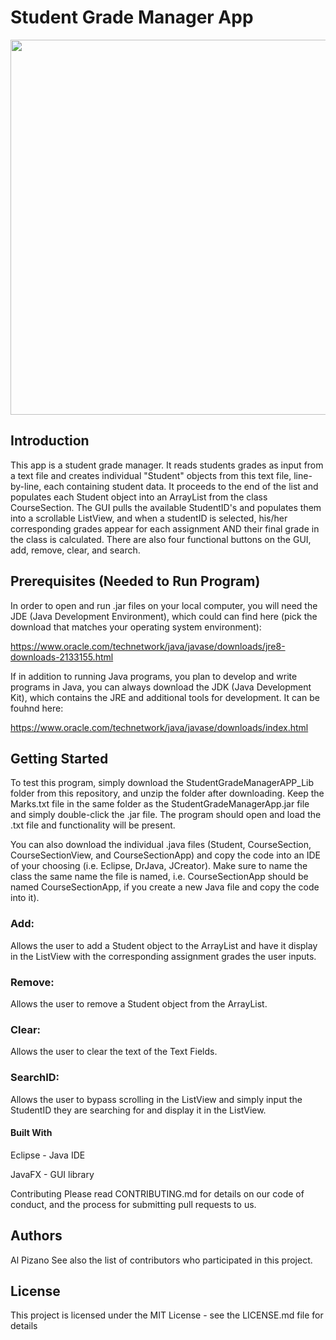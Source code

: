 # Student Grade Manager App

<p align="center">
<img src="https://github.com/alpizano/Student-Grade-Manager-GUI-ECE251/blob/master/sgm.1.gif" width="600">
</p>



## Introduction
This app is a student grade manager. It reads students grades as input from a text file and creates individual "Student" objects from this text file, line-by-line, each containing student data. It proceeds to the end of the list and populates each Student object into an ArrayList from the class CourseSection. The GUI pulls the available StudentID's and populates them into a scrollable ListView, and when a studentID is selected, his/her corresponding grades appear for each assignment AND their final grade in the class is calculated. There are also four functional buttons on the GUI, add, remove, clear, and search.

## Prerequisites (Needed to Run Program)
In order to open and run .jar files on your local computer, you will need the JDE (Java Development Environment), which could can find here (pick the download that matches your operating system environment):

https://www.oracle.com/technetwork/java/javase/downloads/jre8-downloads-2133155.html

If in addition to running Java programs, you plan to develop and write programs in Java, you can always download the JDK (Java Development Kit), which contains the JRE and additional tools for development. It can be fouhnd here:

https://www.oracle.com/technetwork/java/javase/downloads/index.html


## Getting Started
To test this program, simply download the StudentGradeManagerAPP_Lib folder from this repository, and unzip the folder after downloading. Keep the Marks.txt file in the same folder as the StudentGradeManagerApp.jar file and simply double-click the .jar file. The program should open and load the .txt file and functionality will be present.

You can also download the individual .java files (Student, CourseSection, CourseSectionView, and CourseSectionApp) and copy the code into an IDE of your choosing (i.e. Eclipse, DrJava, JCreator). Make sure to name the class the same name the file is named, i.e. CourseSectionApp should be named CourseSectionApp, if you create a new Java file and copy the code into it).

### Add:
Allows the user to add a Student object to the ArrayList and have it display in the ListView with the corresponding assignment grades the user inputs.

### Remove:
Allows the user to remove a Student object from the ArrayList.

### Clear:
Allows the user to clear the text of the Text Fields.

### SearchID:
Allows the user to bypass scrolling in the ListView and simply input the StudentID they are searching for and display it in the ListView.

#### Built With
Eclipse - Java IDE

JavaFX - GUI library 

Contributing
Please read CONTRIBUTING.md for details on our code of conduct, and the process for submitting pull requests to us.

## Authors
Al Pizano
See also the list of contributors who participated in this project.

## License
This project is licensed under the MIT License - see the LICENSE.md file for details

